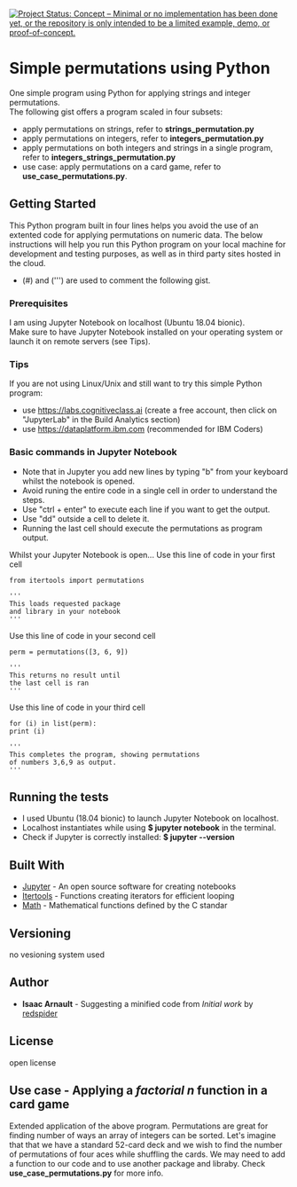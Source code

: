 [![Project Status: Concept – Minimal or no implementation has been done yet, or the repository is only intended to be a limited example, demo, or proof-of-concept.](https://www.repostatus.org/badges/latest/concept.svg)](https://www.repostatus.org/#concept)

# Simple permutations using Python

One simple program using Python for applying strings and integer permutations.<br>
The following gist offers a program scaled in four subsets:
* apply permutations on strings, refer to <b>strings_permutation.py</b>
* apply permutations on integers, refer to <b>integers_permutation.py</b>
* apply permutations on both integers and strings in a single program, refer to <b>integers_strings_permutation.py</b>
* use case: apply permutations on a card game, refer to <b>use_case_permutations.py</b>.

## Getting Started

This Python program built in four lines helps you avoid the use of an extented code for applying permutations on numeric data.
The below instructions will help you run this Python program on your local machine for development and testing purposes, as well as in third party sites hosted in the cloud.
* (#) and (''') are used to comment the following gist.

### Prerequisites

I am using Jupyter Notebook on localhost (Ubuntu 18.04 bionic).<br>
Make sure to have Jupyter Notebook installed on your operating system or launch it on remote servers (see Tips).

### Tips

If you are not using Linux/Unix and still want to try this simple Python program:
* use https://labs.cognitiveclass.ai (create a free account, then click on "JupyterLab" in the Build Analytics section)
* use https://dataplatform.ibm.com (recommended for IBM Coders)

### Basic commands in Jupyter Notebook

* Note that in Jupyter you add new lines by typing "b" from your keyboard whilst the notebook is opened.
* Avoid runing the entire code in a single cell in  order to understand the steps.
* Use "ctrl + enter" to execute each line if you want to get the output.
* Use "dd" outside a cell to delete it.
* Running the last cell should execute the permutations as program output.

Whilst your Jupyter Notebook is open...
Use this line of code in your first cell
```
from itertools import permutations

'''
This loads requested package
and library in your notebook
'''
```

Use this line of code in your second cell
```
perm = permutations([3, 6, 9])

'''
This returns no result until
the last cell is ran
'''
```

Use this line of code in your third cell
```
for (i) in list(perm): 
print (i)

'''
This completes the program, showing permutations
of numbers 3,6,9 as output.
'''
```

## Running the tests

* I used Ubuntu (18.04 bionic) to launch Jupyter Notebook on localhost.
* Localhost instantiates while using <b>$ jupyter notebook</b> in the terminal.
* Check if Jupyter is correctly installed: <b>$ jupyter --version</b>

## Built With

* [Jupyter](http://jupyter.org/) - An open source software for creating notebooks
* [Itertools](https://docs.python.org/3/library/itertools.html) - Functions creating iterators for efficient looping
* [Math](https://docs.python.org/3/library/itertools.html) - Mathematical functions defined by the C standar

## Versioning

no vesioning system used

## Author

* **Isaac Arnault** - Suggesting a minified code from *Initial work* by [redspider](https://gist.github.com/redspider/3787386)

## License

open license

## Use case - Applying a <i>factorial n</i> function in a card game

Extended application of the above program. Permutations are great for finding number of ways an array of integers can be sorted. Let's imagine that that we have a standard 52-card deck and we wish to find the number of permutations of four aces while shuffling the cards. We may need to add a function to our code and to use another package and libraby. Check <b>use_case_permutations.py</b> for more info.
